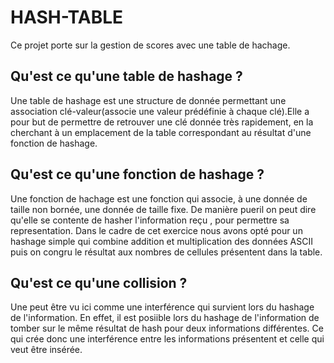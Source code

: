 # HASH-TABLE
Ce projet porte sur la gestion de scores avec une table de hachage.


## Qu'est ce qu'une table de hashage ?
Une table de hashage est une structure de donnée permettant une association clé-valeur(associe une valeur prédéfinie à chaque clé).Elle a pour but de permettre de retrouver une clé donnée très rapidement, en la cherchant à un emplacement de la table correspondant au résultat d'une fonction de hashage.


## Qu'est ce qu'une fonction de hashage ?
Une fonction de hachage est une fonction qui associe, à une donnée de taille non bornée, une donnée de taille fixe.
De manière pueril on peut dire qu'elle se contente de hasher l'information reçu , pour permettre sa representation.
Dans le cadre de cet exercice nous avons opté pour un hashage simple qui combine addition et multiplication des données ASCII puis on congru le résultat aux nombres de cellules présentent dans la table.

## Qu'est ce qu'une collision ?
Une peut être vu ici comme une interférence qui survient lors du hashage de l'information. En effet, il est posiible lors du hashage de l'information de tomber sur le même résultat de hash pour deux informations différentes. Ce qui crée donc une interférence entre les informations présentent et celle qui veut être insérée.